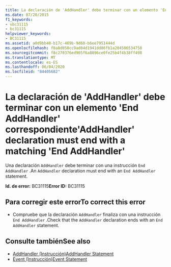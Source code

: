 ```yaml
---
title: La declaración de 'AddHandler' debe terminar con un elemento 'End AddHandler' correspondiente
ms.date: 07/20/2015
f1_keywords:
- vbc31115
- bc31115
helpviewer_keywords:
- BC31115
ms.assetid: a0d9bb48-b17c-469b-9d60-b6ee7951444d
ms.openlocfilehash: f0a8d058cc9ad04d1941dd86fb1a204506534758
ms.sourcegitcommit: f8c270376ed905f6a8896ce0fe25b4f4b38ff498
ms.translationtype: MT
ms.contentlocale: es-ES
ms.lasthandoff: 06/04/2020
ms.locfileid: "84405682"
---
```

# <a name="addhandler-declaration-must-end-with-a-matching-end-addhandler"></a><span data-ttu-id="e5e9e-102">La declaración de 'AddHandler' debe terminar con un elemento 'End AddHandler' correspondiente</span><span class="sxs-lookup"><span data-stu-id="e5e9e-102">'AddHandler' declaration must end with a matching 'End AddHandler'</span></span>
<span data-ttu-id="e5e9e-103">Una declaración `AddHandler` debe terminar con una instrucción `End AddHandler` .</span><span class="sxs-lookup"><span data-stu-id="e5e9e-103">An `AddHandler` declaration must end with an `End AddHandler` statement.</span></span>  
  
 <span data-ttu-id="e5e9e-104">**Id. de error:** BC31115</span><span class="sxs-lookup"><span data-stu-id="e5e9e-104">**Error ID:** BC31115</span></span>  
  
## <a name="to-correct-this-error"></a><span data-ttu-id="e5e9e-105">Para corregir este error</span><span class="sxs-lookup"><span data-stu-id="e5e9e-105">To correct this error</span></span>  
  
- <span data-ttu-id="e5e9e-106">Compruebe que la declaración `AddHandler` finaliza con una instrucción `End AddHandler` .</span><span class="sxs-lookup"><span data-stu-id="e5e9e-106">Check that the `AddHandler` declaration ends with an `End AddHandler` statement.</span></span>  
  
## <a name="see-also"></a><span data-ttu-id="e5e9e-107">Consulte también</span><span class="sxs-lookup"><span data-stu-id="e5e9e-107">See also</span></span>

- [<span data-ttu-id="e5e9e-108">AddHandler (Instrucción)</span><span class="sxs-lookup"><span data-stu-id="e5e9e-108">AddHandler Statement</span></span>](../language-reference/statements/addhandler-statement.md)
- [<span data-ttu-id="e5e9e-109">Event (Instrucción)</span><span class="sxs-lookup"><span data-stu-id="e5e9e-109">Event Statement</span></span>](../language-reference/statements/event-statement.md)
